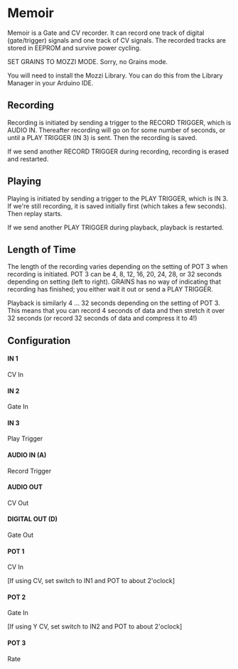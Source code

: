 # Memoir


Memoir is a Gate and CV recorder.  It can record one track of digital (gate/trigger) signals and one track of CV signals.  The recorded tracks are stored in EEPROM and survive power cycling.

SET GRAINS TO MOZZI MODE.  Sorry, no Grains mode.

You will need to install the Mozzi Library.  You can do this from the Library Manager in your Arduino IDE.

## Recording 

Recording is initiated by sending a trigger to the RECORD TRIGGER, which is AUDIO IN.  Thereafter recording will go on for some number of seconds, or until a PLAY TRIGGER (IN 3) is sent.  Then the recording is saved.

If we send another RECORD TRIGGER during recording, recording is erased and restarted.

## Playing 

Playing is initiated by sending a trigger to the PLAY TRIGGER, which is IN 3.   If we're still recording, it is saved initially first (which takes a few seconds).  Then replay starts.

If we send another PLAY TRIGGER during playback, playback is restarted.

## Length of Time 

The length of the recording varies depending on the setting of POT 3 when recording is initiated. POT 3 can be 4, 8, 12, 16, 20, 24, 28, or 32 seconds depending on setting (left to right).  GRAINS has no way of indicating that recording has finished; you either wait it out or send a PLAY TRIGGER.

Playback is similarly 4 ... 32 seconds depending on the setting of POT 3.  This means that you can record 4 seconds of data and then stretch it over 32 seconds (or record 32 seconds of data and compress it to 4!)


## Configuration

#### IN 1
CV In
#### IN 2
Gate In
#### IN 3
Play Trigger
#### AUDIO IN (A)
Record Trigger
#### AUDIO OUT
CV Out
#### DIGITAL OUT (D) 
Gate Out
#### POT 1
CV In

[If using CV, set switch to IN1 and POT to about 2'oclock]
#### POT 2
Gate In

[If using Y CV, set switch to IN2 and POT to about 2'oclock]
#### POT 3
Rate
